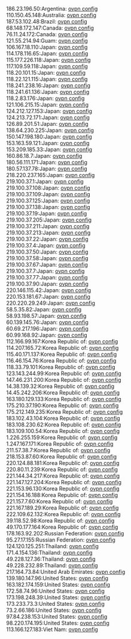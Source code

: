 186.23.196.50:Argentina: [ovpn config](vpn/186_23_196_50.ovpn)  
110.150.45.148:Australia: [ovpn config](vpn/110_150_45_148.ovpn)  
187.53.102.48:Brazil: [ovpn config](vpn/187_53_102_48.ovpn)  
68.148.172.147:Canada: [ovpn config](vpn/68_148_172_147.ovpn)  
76.11.24.172:Canada: [ovpn config](vpn/76_11_24_172.ovpn)  
121.55.214.94:Guam: [ovpn config](vpn/121_55_214_94.ovpn)  
106.167.18.110:Japan: [ovpn config](vpn/106_167_18_110.ovpn)  
114.178.116.65:Japan: [ovpn config](vpn/114_178_116_65.ovpn)  
115.177.226.118:Japan: [ovpn config](vpn/115_177_226_118.ovpn)  
117.109.59.118:Japan: [ovpn config](vpn/117_109_59_118.ovpn)  
118.20.101.15:Japan: [ovpn config](vpn/118_20_101_15.ovpn)  
118.22.121.115:Japan: [ovpn config](vpn/118_22_121_115.ovpn)  
118.241.238.16:Japan: [ovpn config](vpn/118_241_238_16.ovpn)  
118.241.61.136:Japan: [ovpn config](vpn/118_241_61_136.ovpn)  
118.2.83.176:Japan: [ovpn config](vpn/118_2_83_176.ovpn)  
121.106.215.15:Japan: [ovpn config](vpn/121_106_215_15.ovpn)  
124.212.127.153:Japan: [ovpn config](vpn/124_212_127_153.ovpn)  
124.213.72.171:Japan: [ovpn config](vpn/124_213_72_171.ovpn)  
126.89.201.51:Japan: [ovpn config](vpn/126_89_201_51.ovpn)  
138.64.230.225:Japan: [ovpn config](vpn/138_64_230_225.ovpn)  
150.147.198.180:Japan: [ovpn config](vpn/150_147_198_180.ovpn)  
153.163.59.121:Japan: [ovpn config](vpn/153_163_59_121.ovpn)  
153.209.185.33:Japan: [ovpn config](vpn/153_209_185_33.ovpn)  
160.86.18.7:Japan: [ovpn config](vpn/160_86_18_7.ovpn)  
180.56.111.171:Japan: [ovpn config](vpn/180_56_111_171.ovpn)  
180.57.137.78:Japan: [ovpn config](vpn/180_57_137_78.ovpn)  
218.220.237.165:Japan: [ovpn config](vpn/218_220_237_165.ovpn)  
219.100.37.1:Japan: [ovpn config](vpn/219_100_37_1.ovpn)  
219.100.37.108:Japan: [ovpn config](vpn/219_100_37_108.ovpn)  
219.100.37.109:Japan: [ovpn config](vpn/219_100_37_109.ovpn)  
219.100.37.125:Japan: [ovpn config](vpn/219_100_37_125.ovpn)  
219.100.37.138:Japan: [ovpn config](vpn/219_100_37_138.ovpn)  
219.100.37.19:Japan: [ovpn config](vpn/219_100_37_19.ovpn)  
219.100.37.205:Japan: [ovpn config](vpn/219_100_37_205.ovpn)  
219.100.37.211:Japan: [ovpn config](vpn/219_100_37_211.ovpn)  
219.100.37.213:Japan: [ovpn config](vpn/219_100_37_213.ovpn)  
219.100.37.22:Japan: [ovpn config](vpn/219_100_37_22.ovpn)  
219.100.37.4:Japan: [ovpn config](vpn/219_100_37_4.ovpn)  
219.100.37.50:Japan: [ovpn config](vpn/219_100_37_50.ovpn)  
219.100.37.58:Japan: [ovpn config](vpn/219_100_37_58.ovpn)  
219.100.37.67:Japan: [ovpn config](vpn/219_100_37_67.ovpn)  
219.100.37.7:Japan: [ovpn config](vpn/219_100_37_7.ovpn)  
219.100.37.77:Japan: [ovpn config](vpn/219_100_37_77.ovpn)  
219.100.37.90:Japan: [ovpn config](vpn/219_100_37_90.ovpn)  
220.146.115.42:Japan: [ovpn config](vpn/220_146_115_42.ovpn)  
220.153.181.67:Japan: [ovpn config](vpn/220_153_181_67.ovpn)  
220.220.29.249:Japan: [ovpn config](vpn/220_220_29_249.ovpn)  
58.5.35.82:Japan: [ovpn config](vpn/58_5_35_82.ovpn)  
58.93.198.57:Japan: [ovpn config](vpn/58_93_198_57.ovpn)  
60.139.145.76:Japan: [ovpn config](vpn/60_139_145_76.ovpn)  
60.69.217.196:Japan: [ovpn config](vpn/60_69_217_196.ovpn)  
60.99.168.92:Japan: [ovpn config](vpn/60_99_168_92.ovpn)  
112.166.99.167:Korea Republic of: [ovpn config](vpn/112_166_99_167.ovpn)  
114.207.165.72:Korea Republic of: [ovpn config](vpn/114_207_165_72.ovpn)  
115.40.171.137:Korea Republic of: [ovpn config](vpn/115_40_171_137.ovpn)  
116.46.154.76:Korea Republic of: [ovpn config](vpn/116_46_154_76.ovpn)  
118.33.79.101:Korea Republic of: [ovpn config](vpn/118_33_79_101.ovpn)  
123.143.244.99:Korea Republic of: [ovpn config](vpn/123_143_244_99.ovpn)  
147.46.231.200:Korea Republic of: [ovpn config](vpn/147_46_231_200.ovpn)  
14.38.139.32:Korea Republic of: [ovpn config](vpn/14_38_139_32.ovpn)  
14.45.242.206:Korea Republic of: [ovpn config](vpn/14_45_242_206.ovpn)  
163.180.129.133:Korea Republic of: [ovpn config](vpn/163_180_129_133.ovpn)  
175.210.37.190:Korea Republic of: [ovpn config](vpn/175_210_37_190.ovpn)  
175.212.149.235:Korea Republic of: [ovpn config](vpn/175_212_149_235.ovpn)  
183.102.43.104:Korea Republic of: [ovpn config](vpn/183_102_43_104.ovpn)  
183.108.230.62:Korea Republic of: [ovpn config](vpn/183_108_230_62.ovpn)  
183.109.100.54:Korea Republic of: [ovpn config](vpn/183_109_100_54.ovpn)  
1.226.255.159:Korea Republic of: [ovpn config](vpn/1_226_255_159.ovpn)  
1.247.167.171:Korea Republic of: [ovpn config](vpn/1_247_167_171.ovpn)  
211.57.38.7:Korea Republic of: [ovpn config](vpn/211_57_38_7.ovpn)  
218.153.87.60:Korea Republic of: [ovpn config](vpn/218_153_87_60.ovpn)  
220.124.88.181:Korea Republic of: [ovpn config](vpn/220_124_88_181.ovpn)  
220.80.11.239:Korea Republic of: [ovpn config](vpn/220_80_11_239.ovpn)  
221.144.34.217:Korea Republic of: [ovpn config](vpn/221_144_34_217.ovpn)  
221.147.127.204:Korea Republic of: [ovpn config](vpn/221_147_127_204.ovpn)  
221.153.96.130:Korea Republic of: [ovpn config](vpn/221_153_96_130.ovpn)  
221.154.16.188:Korea Republic of: [ovpn config](vpn/221_154_16_188.ovpn)  
221.157.7.60:Korea Republic of: [ovpn config](vpn/221_157_7_60.ovpn)  
221.167.189.29:Korea Republic of: [ovpn config](vpn/221_167_189_29.ovpn)  
222.109.62.132:Korea Republic of: [ovpn config](vpn/222_109_62_132.ovpn)  
39.118.52.98:Korea Republic of: [ovpn config](vpn/39_118_52_98.ovpn)  
49.170.177.164:Korea Republic of: [ovpn config](vpn/49_170_177_164.ovpn)  
178.163.92.202:Russian Federation: [ovpn config](vpn/178_163_92_202.ovpn)  
95.27.17.155:Russian Federation: [ovpn config](vpn/95_27_17_155.ovpn)  
124.120.125.251:Thailand: [ovpn config](vpn/124_120_125_251.ovpn)  
171.4.154.136:Thailand: [ovpn config](vpn/171_4_154_136.ovpn)  
49.228.127.36:Thailand: [ovpn config](vpn/49_228_127_36.ovpn)  
49.228.232.89:Thailand: [ovpn config](vpn/49_228_232_89.ovpn)  
217.164.73.84:United Arab Emirates: [ovpn config](vpn/217_164_73_84.ovpn)  
139.180.147.96:United States: [ovpn config](vpn/139_180_147_96.ovpn)  
163.182.174.159:United States: [ovpn config](vpn/163_182_174_159.ovpn)  
172.58.74.96:United States: [ovpn config](vpn/172_58_74_96.ovpn)  
173.198.248.39:United States: [ovpn config](vpn/173_198_248_39.ovpn)  
173.233.73.3:United States: [ovpn config](vpn/173_233_73_3.ovpn)  
73.2.66.186:United States: [ovpn config](vpn/73_2_66_186.ovpn)  
97.84.238.153:United States: [ovpn config](vpn/97_84_238_153.ovpn)  
98.220.174.195:United States: [ovpn config](vpn/98_220_174_195.ovpn)  
113.166.127.183:Viet Nam: [ovpn config](vpn/113_166_127_183.ovpn)  
